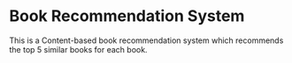 # Book Recommendation System
This is a Content-based book recommendation system which recommends the top 5 similar books for each book.

